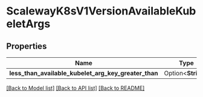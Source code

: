 # ScalewayK8sV1VersionAvailableKubeletArgs

## Properties

Name | Type | Description | Notes
------------ | ------------- | ------------- | -------------
**less_than_available_kubelet_arg_key_greater_than** | Option<**String**> |  | [optional]

[[Back to Model list]](../README.md#documentation-for-models) [[Back to API list]](../README.md#documentation-for-api-endpoints) [[Back to README]](../README.md)


